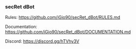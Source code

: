 ### secRet dBot

Rules: https://github.com/iGio90/secRet_dBot/RULES.md

Documentation: https://github.com/iGio90/secRet_dBot/DOCUMENTATION.md

Discord: https://discord.gg/hTVhy3V